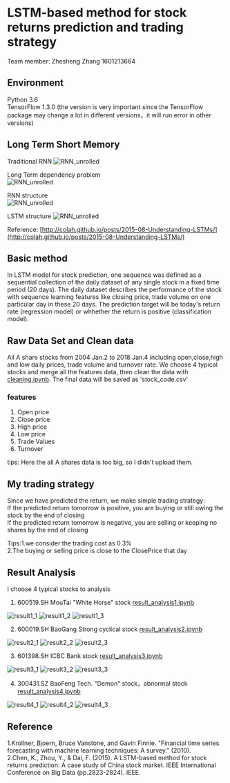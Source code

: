 # LSTM-based method for stock returns prediction and trading strategy

Team member:  Zhesheng Zhang  1601213664

## Environment
Python 3.6  
TensorFlow 1.3.0 (the version is very important since the TensorFlow package may change a lot in different versions，it will run error in other versions)

## Long Term Short Memory  
Traditional RNN 
![RNN_unrolled](https://github.com/ZheshengZhang/ZheshengZhang-PHBS_TQFML-Project/raw/master/images/RNN-unrolled.png) 

Long Term dependency problem  
![RNN_unrolled](https://github.com/ZheshengZhang/ZheshengZhang-PHBS_TQFML-Project/raw/master/images/RNN-longtermdependencies.png) 

RNN structure  
![RNN_unrolled](https://github.com/ZheshengZhang/ZheshengZhang-PHBS_TQFML-Project/raw/master/images/LSTM3-SimpleRNN.png) 

LSTM structure
![RNN_unrolled](https://github.com/ZheshengZhang/ZheshengZhang-PHBS_TQFML-Project/raw/master/images/LSTM3-chain.png) 
  
Reference:    [http://colah.github.io/posts/2015-08-Understanding-LSTMs/](http://colah.github.io/posts/2015-08-Understanding-LSTMs/)


## Basic method
In LSTM model for stock prediction, one sequence was defined as a sequential collection of the daily dataset of any single stock in a fixed time period (20 days). The daily dataset describes the performance of the stock with sequence learning features like closing price, trade volume on one particular day in these 20 days. The prediction target will be today's return rate (regression model) or whhether the return is positive (classification model).

## Raw Data Set and Clean data
All A share stocks from 2004 Jan.2 to 2018 Jan.4 including open,close,high and low daily prices, trade volume and turnover rate. We choose 4 typical stocks and merge all the features data, then clean the data with [cleaning.ipynb](https://github.com/ZheshengZhang/ZheshengZhang-PHBS_TQFML-Project/blob/master/cleaning.ipynb). The final data will be saved as 'stock_code.csv'  

### features  
1.  Open price  
2.  Close price  
3.  High price  
4.  Low price  
5.  Trade Values  
6.  Turnover

tips:    Here the all A shares data is too big, so I didn't upload them.

## My trading strategy
Since we have predicted the return, we make simple trading strategy:  
If the predicted return tomorrow is positive, you are buying or still owing the stock by the end of closing  
If the predicted return tomorrow is negative, you are selling or keeping no shares by the end of closing  

Tips:1.we consider the trading cost as 0.3%  
     2.The buying or selling price is close to the ClosePrice that day  

## Result Analysis
I choose 4 typical stocks to analysis
1.  600519.SH  MouTai  "White Horse" stock  [result_analysis1.ipynb](https://github.com/ZheshengZhang/ZheshengZhang-PHBS_TQFML-Project/blob/master/result_analysis1.ipynb)  

![result1_1](https://github.com/ZheshengZhang/ZheshengZhang-PHBS_TQFML-Project/raw/master/images/result1_1.png)  ![result1_2](https://github.com/ZheshengZhang/ZheshengZhang-PHBS_TQFML-Project/raw/master/images/result1_2.png)  ![result1_3](https://github.com/ZheshengZhang/ZheshengZhang-PHBS_TQFML-Project/raw/master/images/result1_3.png)  



2.  600019.SH  BaoGang  Strong cyclical stock  [result_analysis2.ipynb](https://github.com/ZheshengZhang/ZheshengZhang-PHBS_TQFML-Project/blob/master/result_analysis2.ipynb)  

![result2_1](https://github.com/ZheshengZhang/ZheshengZhang-PHBS_TQFML-Project/raw/master/images/result2_1.png)  ![result2_2](https://github.com/ZheshengZhang/ZheshengZhang-PHBS_TQFML-Project/raw/master/images/result2_2.png)  ![result2_3](https://github.com/ZheshengZhang/ZheshengZhang-PHBS_TQFML-Project/raw/master/images/result2_3.png)  


3.  601398.SH  ICBC  Bank stock  [result_analysis3.ipynb](https://github.com/ZheshengZhang/ZheshengZhang-PHBS_TQFML-Project/blob/master/result_analysis3.ipynb)  

![result3_1](https://github.com/ZheshengZhang/ZheshengZhang-PHBS_TQFML-Project/raw/master/images/result3_1.png)  ![result3_2](https://github.com/ZheshengZhang/ZheshengZhang-PHBS_TQFML-Project/raw/master/images/result3_2.png)  ![result3_3](https://github.com/ZheshengZhang/ZheshengZhang-PHBS_TQFML-Project/raw/master/images/result3_3.png)  


4.  300431.SZ  BaoFeng Tech.  "Demon" stock，abnormal stock  [result_analysis4.ipynb](https://github.com/ZheshengZhang/ZheshengZhang-PHBS_TQFML-Project/blob/master/result_analysis4.ipynb)  

![result4_1](https://github.com/ZheshengZhang/ZheshengZhang-PHBS_TQFML-Project/raw/master/images/result4_1.png)  ![result4_2](https://github.com/ZheshengZhang/ZheshengZhang-PHBS_TQFML-Project/raw/master/images/result4_2.png)  ![result4_3](https://github.com/ZheshengZhang/ZheshengZhang-PHBS_TQFML-Project/raw/master/images/result4_3.png)  



## Reference
1.Krollner, Bjoern, Bruce Vanstone, and Gavin Finnie. "Financial time series forecasting with machine learning techniques: A survey." (2010).    
2.Chen, K., Zhou, Y., & Dai, F. (2015). A LSTM-based method for stock returns prediction: A case study of China stock market. IEEE International Conference on Big Data (pp.2823-2824). IEEE.
